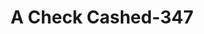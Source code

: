 ---
f_zip-code: 92069
f_state-code: CA
title: A Check Cashed-347
f_phone: 760-737-0800
f_city-only: San Marcos
f_address: 1320 E Mission Rd San Marcos
f_location-unique-id: '347'
slug: a-check-cashed-347
updated-on: '2024-05-30T13:46:58.046Z'
created-on: '2024-05-30T13:36:59.803Z'
published-on: '2024-05-30T13:54:32.469Z'
f_city-state: cms/city/san-marcos-ca.md
f_company: cms/company/a-check-cashed.md
f_state: cms/state/california.md
layout: '[payday-loan].html'
tags: payday-loan
---